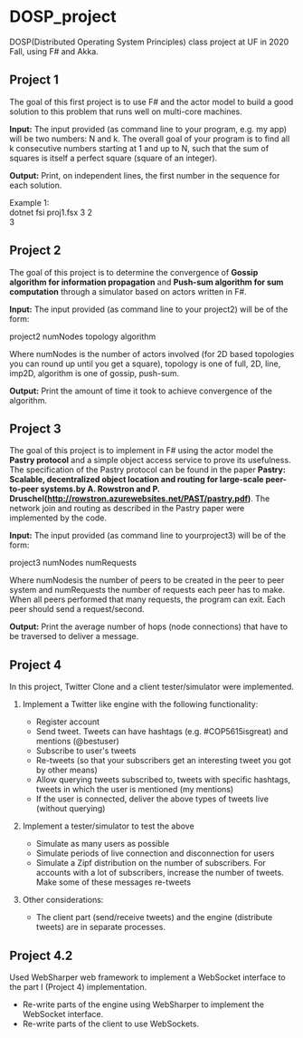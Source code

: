 # DOSP_project
DOSP(Distributed Operating System Principles) class project at UF in 2020 Fall, using F# and Akka.

## Project 1
The goal of this first project is to use F# and the actor model to build a good solution to this problem that runs well on multi-core machines.

**Input:** The input provided (as command line to your program, e.g. my app)
will be two numbers: N and k. The overall goal of your program is to find all
k consecutive numbers starting at 1 and up to N, such that the sum of squares
is itself a perfect square (square of an integer).

**Output:** Print, on independent lines, the first number in the sequence for each solution.

Example 1:  
dotnet fsi proj1.fsx 3 2  
3

## Project 2
The goal of this project is to determine the convergence of **Gossip algorithm for information propagation** and **Push-sum algorithm for sum computation** through a simulator based on actors written in F#.

**Input:** The input provided (as command line to your project2) will be of the form:

project2 numNodes topology algorithm

Where numNodes is the number of actors involved (for 2D based topologies you can round up until you get a square), topology is one of full, 2D, line, imp2D, algorithm is one of gossip, push-sum.

**Output:** Print the amount of time it took to achieve convergence of the algorithm.

## Project 3
The goal of this project is to implement in F# using the actor model the **Pastry protocol** and a simple object access service to prove its usefulness. The specification of the Pastry protocol can be found in the paper **Pastry: Scalable, decentralized object location and routing for large-scale peer-to-peer systems.by A. Rowstron and P. Druschel(http://rowstron.azurewebsites.net/PAST/pastry.pdf)**. The network join and routing as described in the Pastry paper were implemented by the code.

**Input:** The input provided (as command line to yourproject3) will be of the form:

project3 numNodes numRequests

Where numNodesis the number of peers to be created in the peer to peer system and numRequests the number of requests each peer has to make. When all peers performed that many requests, the program can exit. Each peer should send a request/second.

**Output:** Print the average number of hops (node connections) that have to be traversed to deliver a message.

## Project 4
In this project, Twitter Clone and a client tester/simulator were implemented.

1. Implement a Twitter like engine with the following functionality:
   - Register account
   - Send tweet. Tweets can have hashtags (e.g. #COP5615isgreat) and mentions (@bestuser)
   - Subscribe to user's tweets
   - Re-tweets (so that your subscribers get an interesting tweet you got by other means)
   - Allow querying tweets subscribed to, tweets with specific hashtags, tweets in which the user is mentioned (my mentions)
   - If the user is connected, deliver the above types of tweets live (without querying)
   
2. Implement a tester/simulator to test the above
   - Simulate as many users as possible
   - Simulate periods of live connection and disconnection for users
   - Simulate a Zipf distribution on the number of subscribers. For accounts with a lot of subscribers, increase the number of tweets. Make some of these messages re-tweets
   
3. Other considerations:  
   - The client part (send/receive tweets) and the engine (distribute tweets) are in separate processes.


## Project 4.2
Used WebSharper web framework to implement a WebSocket interface to the part I (Project 4) implementation.
 - Re-write parts of the engine using WebSharper to implement the WebSocket interface.
 - Re-write parts of the client to use WebSockets.
